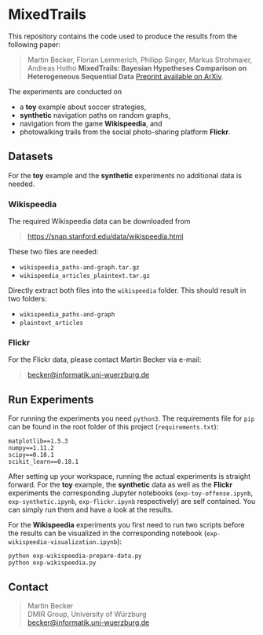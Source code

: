 # MixedTrails

This repository contains the code used to produce the results from the following paper:

>Martin Becker, Florian Lemmerich, Philipp Singer, Markus Strohmaier, Andreas Hotho
**MixedTrails: Bayesian Hypotheses Comparison on Heterogeneous Sequential Data**
[Preprint available on ArXiv](https://arxiv.org/abs/1612.07612).

The experiments are conducted on 
* a **toy** example about soccer strategies, 
* **synthetic** navigation paths on random graphs,
* navigation from the game **Wikispeedia**, and
* photowalking trails from the social photo-sharing platform **Flickr**.

## Datasets

For the **toy** example and the **synthetic** experiments no additional data is needed.

### Wikispeedia
The required Wikispeedia data can be downloaded from
> https://snap.stanford.edu/data/wikispeedia.html

These two files are needed:
* `wikispeedia_paths-and-graph.tar.gz`
* `wikispeedia_articles_plaintext.tar.gz`

Directly extract both files into the `wikispeedia` folder. This should result in two folders:
* `wikispeedia_paths-and-graph`
* `plaintext_articles`


### Flickr
For the Flickr data, please contact Martin Becker via e-mail:
>becker@informatik.uni-wuerzburg.de

## Run Experiments

For running the experiments you need `python3`. 
The requirements file for `pip` can be found in the root folder of this project (`requirements.txt`):
```
matplotlib==1.5.3
numpy==1.11.2
scipy==0.18.1
scikit_learn==0.18.1
```

After setting up your workspace, running the actual experiments is straight forward.
For the **toy** example, the **synthetic** data as well as the **Flickr** experiments
the corresponding Jupyter notebooks (`exp-toy-offense.ipynb`, `exp-synthetic.ipynb`, `exp-flickr.ipynb` respectively) 
are self contained.
You can simply run them and have a look at the results.

For the **Wikispeedia** experiments you first need to run two scripts before 
the results can be visualized in the corresponding notebook (`exp-wikispeedia-visualization.ipynb`):
```
python exp-wikispeedia-prepare-data.py
python exp-wikispeedia.py
```

## Contact
>Martin Becker<br />
DMIR Group, University of Würzburg<br />
becker@informatik.uni-wuerzburg.de
